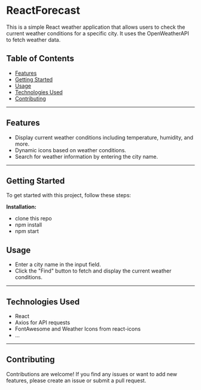# ReactForecast

This is a simple React weather application that allows users to check the current weather conditions for a specific city. It uses the OpenWeatherAPI to fetch weather data.

## Table of Contents

- [Features](#features)
- [Getting Started](#getting-started)
- [Usage](#usage)
- [Technologies Used](#technologies-used)
- [Contributing](#contributing)

---

## Features

- Display current weather conditions including temperature, humidity, and more.
- Dynamic icons based on weather conditions.
- Search for weather information by entering the city name.

---

## Getting Started

To get started with this project, follow these steps:

 **Installation:**

   - clone this repo
   - npm install
   - npm start

## Usage

- Enter a city name in the input field.
- Click the "Find" button to fetch and display the current weather conditions.

---

## Technologies Used

- React
- Axios for API requests
- FontAwesome and Weather Icons from react-icons
- ...

---

## Contributing

Contributions are welcome! If you find any issues or want to add new features, please create an issue or submit a pull request.
